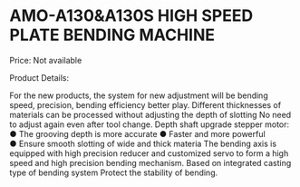# AMO-A130&A130S HIGH SPEED PLATE BENDING MACHINE

Price: Not available

Product Details:

For the new products, the system for new adjustment will be bending speed, precision, bending efficiency better play.
Different thicknesses of materials can be processed without adjusting the depth of slotting No need to adjust again even after tool change.
Depth shaft upgrade stepper motor:
●
The grooving depth is more accurate
● Faster and more powerful
● Ensure smooth slotting of wide and
thick materia
The bending axis is equipped with high precision reducer and customized servo to form a high speed and high precision bending mechanism.
Based on integrated casting type of bending system Protect the stability of bending.